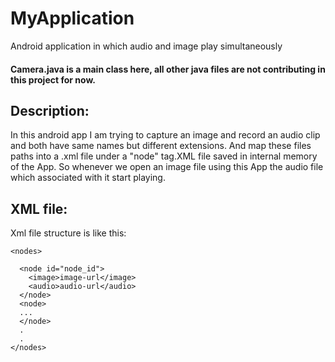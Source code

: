 # MyApplication
Android application in which audio and image play simultaneously

#### Camera.java is a main class here, all other java files are not contributing in this project for now.

## Description:
In this android app I am trying to capture an image and record an audio clip and both have same names but different 
extensions. And map these files paths into a .xml file under a "node"  tag.XML file saved in internal memory of the App.
So whenever we open an image file using this App the audio file which associated with it start playing.

## XML file:
Xml file structure is like this:
```
<nodes>

  <node id="node_id">
    <image>image-url</image>
    <audio>audio-url</audio>
  </node>
  <node>
  ...
  </node>
  .
  .
</nodes>
```

